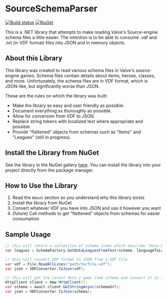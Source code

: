 # SourceSchemaParser
[![Build status](https://ci.appveyor.com/api/projects/status/79d9k8aqjs61m6or?svg=true)](https://ci.appveyor.com/project/JustinSkiles/sourceschemaparser)
[![NuGet](https://img.shields.io/nuget/v/SourceSchemaParser.svg)](https://www.nuget.org/packages/SourceSchemaParser)

This is a .NET library that attempts to make reading Valve's Source-engine schema files a little easier. The intention is to be able to consume .vdf and .txt (in VDF format) files into JSON and in memory objects.

## About this Library
This library was created to read various schema files in Valve's source-engine games. Schema files contain details about items, heroes, classes, and more. Unfortunately, the schema files are in VDF format, which is JSON-like, but significantly worse than JSON.

These are the rules on which the library was built:

  * Make the library as easy and user friendly as possible.
  * Document everything as thoroughly as possible.
  * Allow for conversion from VDF to JSON.
  * Replace string tokens with localized text where appropriate and possible.
  * Provide "flattened" objects from schemas such as "Items" and "Leagues" (still in progress).

## Install the Library from NuGet
See the library in the NuGet gallery [here](https://www.nuget.org/packages/SourceSchemaParser). You can install the library into your project directly from the package manager.

## How to Use the Library
  1. Read the `About` section so you understand why this library exists
  2. Install the library from NuGet
  3. Convert whatever VDF you have into JSON and use it however you want
  4. (future) Call methods to get "flattened" objects from schemas for easier consumption

## Sample Usage
```cs
// this will return a collection of schema items which describe "Dota League" specific items like league images, web page, and more
var leagues = SchemaFactory.GetDotaLeaguesFromText(schema, languageToLoad);

// this will convert VDF format to JSON from a VDF file
var vdf = File.ReadAllLines("path/to/file.vdf");
var json = VDFConverter.ToJson(vdf);

// this will get the latest dota 2 game item schema and convert it to JSON
HttpClient client = new HttpClient();
var schema = await client.GetStringAsync(schemaUrl);
var json = VDFConverter.ToJson(schema);
```
